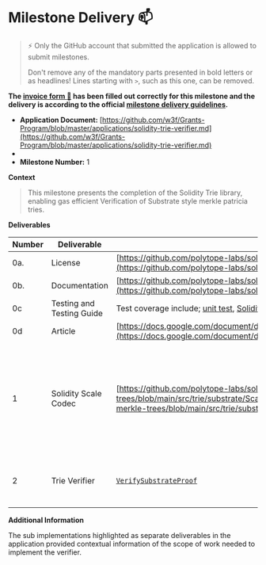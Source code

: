 # Milestone Delivery :mailbox:

> ⚡ Only the GitHub account that submitted the application is allowed to submit milestones. 
> 
> Don't remove any of the mandatory parts presented in bold letters or as headlines! Lines starting with `>`, such as this one, can be removed.

**The [invoice form :pencil:](https://docs.google.com/forms/d/e/1FAIpQLSfmNYaoCgrxyhzgoKQ0ynQvnNRoTmgApz9NrMp-hd8mhIiO0A/viewform) has been filled out correctly for this milestone and the delivery is according to the official [milestone delivery guidelines](https://github.com/w3f/Grants-Program/blob/master/docs/Support%20Docs/milestone-deliverables-guidelines.md).**  

* **Application Document:** [https://github.com/w3f/Grants-Program/blob/master/applications/solidity-trie-verifier.md](https://github.com/w3f/Grants-Program/blob/master/applications/solidity-trie-verifier.md) 
* 
* **Milestone Number:** 1

**Context**
> This milestone presents the completion of the Solidity Trie library, enabling gas efficient Verification of Substrate style merkle patricia tries.

**Deliverables**

| Number | Deliverable | Link | Notes |
| ------------- | ------------- | ------------- |------------- |
| 0a. | License | [https://github.com/polytope-labs/solidity-merkle-trees/blob/merkle-patricia-trie/LICENSE](https://github.com/polytope-labs/solidity-merkle-trees/blob/main/LICENSE) | Apache 2.0 | 
| 0b.  | Documentation |[https://github.com/polytope-labs/solidity-merkle-trees#merkle-patricia-trie](https://github.com/polytope-labs/solidity-merkle-trees#merkle-patricia-trie)| |
| 0c | Testing and Testing Guide | Test coverage include; [unit test](https://github.com/polytope-labs/solidity-merkle-trees/blob/main/forge/src/merkle_patricia.rs), [Solidity](https://github.com/polytope-labs/solidity-merkle-trees/blob/main/test/MerklePatricia.t.sol) and [Fuzz Test](https://github.com/polytope-labs/solidity-merkle-trees/blob/main/forge/fuzz/src/lib.rs) | |
| 0d | Article |  [https://docs.google.com/document/d/1ZWzVbbYk4Yal4t_cBmoyPfDjSmS8egV9nnrOJq7DOII/edit](https://docs.google.com/document/d/1ZWzVbbYk4Yal4t_cBmoyPfDjSmS8egV9nnrOJq7DOII/edit) | |
| 1 | Solidity Scale Codec | [https://github.com/polytope-labs/solidity-merkle-trees/blob/main/src/trie/substrate/ScaleCodec.sol](https://github.com/polytope-labs/solidity-merkle-trees/blob/main/src/trie/substrate/ScaleCodec.sol) | This includes functionality to decode the [`Nodekind`](https://github.com/polytope-labs/solidity-merkle-trees/blob/82698e828b883eeb1ee0f658956c0c0ad26f5f49/src/trie/Node.sol#L9) enums using [`decodeNodeKind`](https://github.com/polytope-labs/solidity-merkle-trees/blob/82698e828b883eeb1ee0f658956c0c0ad26f5f49/src/trie/substrate/SubstrateTrieDB.sol#L25), the [`ByteSlice`](https://github.com/polytope-labs/solidity-merkle-trees/blob/82698e828b883eeb1ee0f658956c0c0ad26f5f49/src/trie/Bytes.sol#L7) can be utilized for decoding `Vec<Vec<u8>>` as earlier [discussed](https://github.com/w3f/Grants-Program/pull/1481#issuecomment-1409013021). |
| 2 | Trie Verifier | [`VerifySubstrateProof`](https://github.com/polytope-labs/solidity-merkle-trees/blob/82698e828b883eeb1ee0f658956c0c0ad26f5f49/src/MerklePatricia.sol#L31) | Along with it's sub-implementations(i.e [Node](https://github.com/polytope-labs/solidity-merkle-trees/blob/main/src/trie/Node.sol), [NibbleSlice](https://github.com/polytope-labs/solidity-merkle-trees/blob/main/src/trie/NibbleSlice.sol) etc.)|

**Additional Information**

The sub implementations highlighted as separate deliverables in the application provided contextual information of the scope of work needed to implement the verifier.

